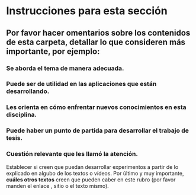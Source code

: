 # Instrucciones para esta sección
## Por favor hacer  omentarios sobre los contenidos de esta carpeta, detallar lo que consideren más importante, por ejemplo:
### Se aborda el tema de manera adecuada.
### Puede ser de utilidad en las aplicaciones que están desarrollando.
### Les orienta en cómo enfrentar nuevos conocimientos en esta disciplina.
### Puede haber un punto de partida para desarrollar el trabajo de tesis.
### Cuestión relevante que les llamó la atención.
Establecer si creen que puedan desarrollar experimentos a partir de lo explicado en algubo de los textos o vídeos. Por último y muy importante, __cuáles otros textos__ creen que pueden caber en este rubro (por favor manden el enlace , sitio o el texto mismo).
